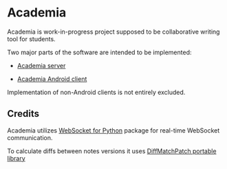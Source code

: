 Academia
======

Academia is work-in-progress project supposed to be collaborative writing tool for students.

Two major parts of the software are intended to be implemented:

- [Academia server](server/README.md)

- [Academia Android client](android/README.md)

Implementation of non-Android clients is not entirely excluded.

Credits
--------

Academia utilizes [WebSocket for Python](https://github.com/Lawouach/WebSocket-for-Python) package for real-time WebSocket communication.

To calculate diffs between notes versions it uses [DiffMatchPatch portable library](http://code.google.com/p/google-diff-match-patch/) 

